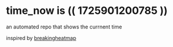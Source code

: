 # time_now is (( 1725901200785 ))

an automated repo that shows the currnent time

inspired by [breakingheatmap](https://github.com/breakingheatmap/breakingheatmap)
